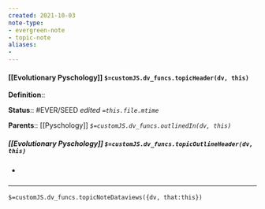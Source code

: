 ```yaml
---
created: 2021-10-03
note-type: 
- evergreen-note
- topic-note
aliases:
- 
---
```


#### [[Evolutionary Pyschology]] `$=customJS.dv_funcs.topicHeader(dv, this)`

**Definition**::

**Status**:: #EVER/SEED 
*edited `=this.file.mtime`*

**Parents**:: [[Pyschology]] 
*`$=customJS.dv_funcs.outlinedIn(dv, this)`*

##### [[Evolutionary Pyschology]] `$=customJS.dv_funcs.topicOutlineHeader(dv, this)`

- 

### <hr class="dataviews"/>

`$=customJS.dv_funcs.topicNoteDataviews({dv, that:this})`

